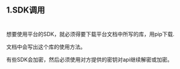 ## 1.SDK调用

# 

想要使用平台的SDK，就必须得要下载平台文档中所写的库，用pip下载.

文档中会写出这个库的使用方法。

有些SDK会加密，然后必须使用对方提供的密钥对api继续解密或加密。